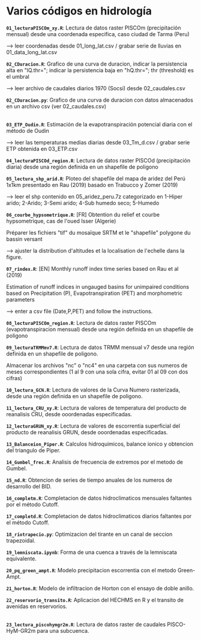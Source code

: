 # Varios códigos en hidrología
**`01_lecturaPISCOm_xy.R`**: Lectura de datos raster PISCOm (precipitación mensual) desde una coordenada especifica, caso ciudad de Tarma (Peru) <p>
--> leer coordenadas desde 01_long_lat.csv / grabar serie de lluvias en 01_data_long_lat.csv <p>
**`02_CDuracion.R`**: Grafico de una curva de duracion, indicar la persistencia alta en "lQ.thr="; indicar la persistencia baja en "hQ.thr="; thr (threshold) es el umbral<p>
  --> leer archivo de caudales diarios 1970 (Socsi) desde 02_caudales.csv<p>
**`02_CDuracion.py`**: Grafico de una curva de duracion con datos almacenados en un archivo csv (ver 02_caudales.csv)<p>    
**`03_ETP_Oudin.R`**: Estimación de la evapotranspiración potencial diaria con el método de Oudin <p>
  --> leer las temperaturas medias diarias desde 03_Tm_d.csv / grabar serie ETP obtenida en 03_ETP.csv <p>
**`04_lecturaPISCOd_region.R`**: Lectura de datos raster PISCOd (precipitación diaria) desde una región definida en un shapefile de poligono <p>
**`05_lectura_shp_arid.R`**: Ploteo del shapefile del mapa de aridez del Perú 1x1km presentado en Rau (2019) basado en Trabucco y Zomer (2019) <p> 
  --> leer el shp contenido en 05_aridez_peru.7z categorizado en 1-Hiper arido; 2-Arido; 3-Semi arido; 4-Sub humedo seco; 5-Humedo<p> 
**`06_courbe_hypsometrique.R`**: [FR] Obtention du relief et courbe hypsometrique, cas de l'oued Isser (Algerie) <p>
Préparer les fichiers "tif" du mosaïque SRTM et le "shapefile" polygone du bassin versant <p>
  --> ajuster la distribution d'altitudes et la localisation de l'echelle dans la figure.<p>
**`07_rindex.R`**: [EN] Monthly runoff index time series based on Rau et al (2019) <p>
Estimation of runoff indices in ungauged basins for unimpaired conditions based on Precipitation (P), Evapotranspiration (PET) and morphometric parameters <p>
--> enter a csv file (Date,P,PET) and follow the instructions.<p>
**`08_lecturaPISCOm_region.R`**: Lectura de datos raster PISCOm (evapotranspiracion mensual) desde una región definida en un shapefile de poligono <p>
**`09_lecturaTRMMmv7.R`**: Lectura de datos TRMM mensual v7 desde una región definida en un shapefile de poligono.<p>
Almacenar los archivos "nc" o "nc4" en una carpeta con sus numeros de meses correspondientes (1 al 9 con una sola cifra, evitar 01 al 09 con dos cifras)<p>
**`10_lectura_GCN.R`**: Lectura de valores de la Curva Numero rasterizada, desde una región definida en un shapefile de poligono.<p>
**`11_lectura_CRU_xy.R`**: Lectura de valores de temperatura del producto de reanalisis CRU, desde ooordenadas especificadas.<p>
**`12_lecturaGRUN_xy.R`**: Lectura de valores de escorrentia superficial del producto de reanalisis GRUN, desde ooordenadas especificadas.<p>
**`13_Balanceion_Piper.R`**: Calculos hidroquimicos, balance ionico y obtencion del triangulo de Piper.<p>
**`14_Gumbel_frec.R`**: Analisis de frecuencia de extremos por el metodo de Gumbel.<p> 
**`15_nd.R`**: Obtencion de series de tiempo anuales de los numeros de desarrollo del BID.<p> 
**`16_completm.R`**: Completacion de datos hidroclimaticos mensuales faltantes por el método Cutoff.<p> 
**`17_completd.R`**: Completacion de datos hidroclimaticos diarios faltantes por el método Cutoff.<p> 
**`18_riotrapecio.py`**: Optimizacion del tirante en un canal de seccion trapezoidal.<p>
**`19_lemniscata.ipynb`**: Forma de una cuenca a través de la lemniscata equivalente.<p>
**`20_pq_green_ampt.R`**: Modelo precipitacion escorrentia con el metodo Green-Ampt.<p>
**`21_horton.R`**: Modelo de infiltracion de Horton con el ensayo de doble anillo.<p> 
**`22_reservorio_transito.R`**: Aplicacion del HECHMS en R y el transito de avenidas en reservorios.<p>   
**`23_lectura_piscohymgr2m.R`**: Lectura de datos raster de caudales PISCO-HyM-GR2m para una subcuenca.<p>    
